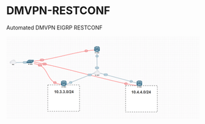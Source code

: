 # DMVPN-RESTCONF
Automated DMVPN EIGRP RESTCONF


![alt text](https://github.com/IPvZero/DMVPN-RESTCONF/blob/master/dmvpn-rest4.png?raw=true)
